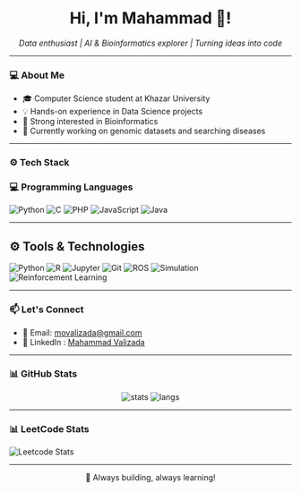 <h1 align="center">Hi, I'm Mahammad 👋! </h1>
<p align="center">
  <i>Data enthusiast | AI & Bioinformatics explorer | Turning ideas into code</i>
</p>

---

### 💻 About Me

- 🎓 Computer Science student at Khazar University
- 💡 Hands-on experience in Data Science projects
- 🧬 Strong interested in Bioinformatics
- 🔬 Currently working on genomic datasets and searching diseases

---

### ⚙️ Tech Stack

### 💻 Programming Languages
![Python](https://img.shields.io/badge/Python-3776AB?style=flat&logo=python&logoColor=white)
![C](https://img.shields.io/badge/C-00599C?style=flat&logo=c&logoColor=white)
![PHP](https://img.shields.io/badge/PHP-777BB4?style=flat&logo=php&logoColor=white)
![JavaScript](https://img.shields.io/badge/JavaScript-F7DF1E?style=flat&logo=javascript&logoColor=black)
![Java](https://img.shields.io/badge/Java-007396?style=flat&logo=java&logoColor=white)

---

## ⚙️ Tools & Technologies

![Python](https://img.shields.io/badge/Python-3776AB?style=for-the-badge&logo=python&logoColor=white)
![R](https://img.shields.io/badge/R-276DC3?style=for-the-badge&logo=r&logoColor=white)
![Jupyter](https://img.shields.io/badge/Jupyter-F37626?style=for-the-badge&logo=jupyter&logoColor=white)
![Git](https://img.shields.io/badge/Git-F05032?style=for-the-badge&logo=git&logoColor=white)
![ROS](https://img.shields.io/badge/ROS-222C35?style=for-the-badge&logo=ros&logoColor=white)
![Simulation](https://img.shields.io/badge/Simulation-6E6E6E?style=for-the-badge&logo=simulation&logoColor=white)
![Reinforcement Learning](https://img.shields.io/badge/Reinforcement_Learning-FF6F61?style=for-the-badge&logoColor=white)

---

### 📫 Let's Connect

- 📩 Email: [movalizada@gmail.com](mailto:movallizada@gmail.com)  
- 💼 LinkedIn : [Mahammad Valizada](https://www.linkedin.com/in/mahammad-valizada-699159267/)  

---

### 📊 GitHub Stats

<p align="center">
  <img src="https://github-readme-stats.vercel.app/api?username=movalizada&show_icons=true&theme=radical" alt="stats"/>
  <img src="https://github-readme-stats.vercel.app/api/top-langs/?username=movalizada&layout=compact&theme=radical" alt="langs"/>
</p>

---

### 📊 LeetCode Stats

![Leetcode Stats](https://leetcard.jacoblin.cool/movalizada?theme=dark&font=Ubuntu&ext=heatmap)

---

<p align="center">🚀 Always building, always learning!</p>



